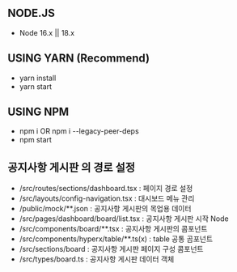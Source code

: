 ## NODE.JS

- Node 16.x || 18.x

## USING YARN (Recommend)

- yarn install
- yarn start

## USING NPM

- npm i OR npm i --legacy-peer-deps
- npm start

## 공지사항 게시판 의 경로 설정
- /src/routes/sections/dashboard.tsx : 페이지 경로 설정
- /src/layouts/config-navigation.tsx : 대시보드 메뉴 관리
- /public/mock/**.json : 공지사항 게시판의 목업용 데이터
- /src/pages/dashboard/board/list.tsx : 공지사항 게시판 시작 Node
- /src/components/board/**.tsx : 공지사항 게시판의 콤포넌트
- /src/components/hyperx/table/**.ts(x) : table 공통 곰포넌트
- /src/sections/board : 공지사항 게시판 페이지 구성 콤포넌트
- /src/types/board.ts : 공지사항 게시판 데이터 객체
